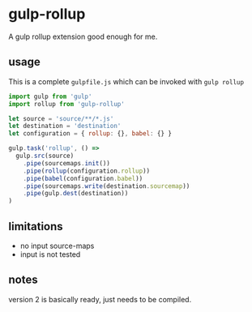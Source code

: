 # gulp-rollup

A gulp rollup extension good enough for me.

## usage

This is a complete `gulpfile.js` which can be invoked with `gulp rollup`


~~~ javascript
import gulp from 'gulp'
import rollup from 'gulp-rollup'

let source = 'source/**/*.js'
let destination = 'destination'
let configuration = { rollup: {}, babel: {} }

gulp.task('rollup', () =>
  gulp.src(source)
    .pipe(sourcemaps.init())
    .pipe(rollup(configuration.rollup))
    .pipe(babel(configuration.babel))
    .pipe(sourcemaps.write(destination.sourcemap))
    .pipe(gulp.dest(destination))
)
~~~

## limitations

- no input source-maps
- input is not tested

## notes

version 2 is basically ready, just needs to be compiled.
